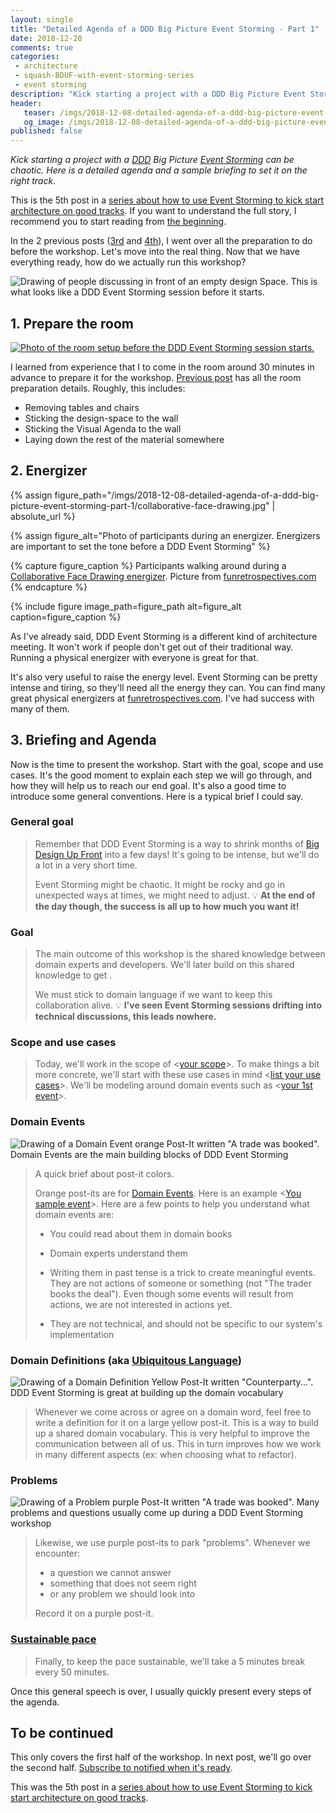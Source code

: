 ```yaml
---
layout: single
title: "Detailed Agenda of a DDD Big Picture Event Storming - Part 1"
date: 2018-12-20
comments: true
categories:
 - architecture
 - squash-BDUF-with-event-storming-series
 - event storming
description: "Kick starting a project with a DDD Big Picture Event Storming can be chaotic. Here is a detailed agenda to set it on the right track. This first part details room preparation, group energizer, and a sample briefing of instructions to give to attendees."
header:
   teaser: /imgs/2018-12-08-detailed-agenda-of-a-ddd-big-picture-event-storming-part-1/event-storming-beginning-teaser.jpeg
   og_image: /imgs/2018-12-08-detailed-agenda-of-a-ddd-big-picture-event-storming-part-1/event-storming-beginning-og.jpeg
published: false
---
```

_Kick starting a project with a [DDD](https://en.wikipedia.org/wiki/Domain-driven_design) Big Picture [Event Storming](https://www.eventstorming.com/) can be chaotic. Here is a detailed agenda and a sample briefing to set it on the right track._

This is the 5th post in a [series about how to use Event Storming to kick start architecture on good tracks](/categories/#squash-bduf-with-event-storming-series). If you want to understand the full story, I recommend you to start reading from [the beginning](/misadventures-with-big-design-up-front/).

In the 2 previous posts ([3rd](/how-to-prepare-a-ddd-big-picture-event-storming-workshop/) and [4th](/how-to-prepare-the-room-for-a-ddd-big-picture-event-storming/)), I went over all the preparation to do before the workshop. Let's move into the real thing. Now that we have everything ready, how do we actually run this workshop?

![Drawing of people discussing in front of an empty design Space. This is what looks like a DDD Event Storming session before it starts.]({{site.url}}/imgs/2018-12-08-detailed-agenda-of-a-ddd-big-picture-event-storming-part-1/event-storming-beginning.jpeg)

## 1. Prepare the room

[![Photo of the room setup before the DDD Event Storming session starts.]({{site.url}}/imgs/2018-12-08-detailed-agenda-of-a-ddd-big-picture-event-storming-part-1/room-small.jpg)]({{site.url}}/imgs/2018-12-08-detailed-agenda-of-a-ddd-big-picture-event-storming-part-1/room.jpg)

I learned from experience that I to come in the room around 30 minutes in advance to prepare it for the workshop. [Previous post](/how-to-prepare-the-room-for-a-ddd-big-picture-event-storming/) has all the room preparation details. Roughly, this includes:

*   Removing tables and chairs
*   Sticking the design-space to the wall
*   Sticking the Visual Agenda to the wall
*   Laying down the rest of the material somewhere

## 2. Energizer

{% assign figure_path="/imgs/2018-12-08-detailed-agenda-of-a-ddd-big-picture-event-storming-part-1/collaborative-face-drawing.jpg" | absolute_url %}

{% assign figure_alt="Photo of participants during an energizer. Energizers are important to set the tone before a DDD Event Storming" %}

{% capture figure_caption %}
Participants walking around during a [Collaborative Face Drawing energizer](http://www.funretrospectives.com/collaborative-face-drawing/). Picture from [funretrospectives.com](http://www.funretrospectives.com/)
{% endcapture %}

{% include figure image_path=figure_path alt=figure_alt caption=figure_caption %}

As I've already said, DDD Event Storming is a different kind of architecture meeting. It won't work if people don't get out of their traditional way. Running a physical energizer with everyone is great for that.

It's also very useful to raise the energy level. Event Storming can be pretty intense and tiring, so they'll need all the energy they can. You can find many great physical energizers at [funretrospectives.com](http://www.funretrospectives.com/category/energizer/). I've had success with many of them.

## 3. Briefing and Agenda

Now is the time to present the workshop. Start with the goal, scope and use cases. It's the good moment to explain each step we will go through, and how they will help us to reach our end goal. It's also a good time to introduce some general conventions. Here is a typical brief I could say.

### General goal

> Remember that DDD Event Storming is a way to shrink months of [Big Design Up Front](https://en.wikipedia.org/wiki/Big_Design_Up_Front) into a few days! It's going to be intense, but we'll do a lot in a very short time.
>
> Event Storming might be chaotic. It might be rocky and go in unexpected ways at times, we might need to adjust. 💡 **At the end of the day though, the success is all up to how much you want it!**

### Goal

> The main outcome of this workshop is the shared knowledge between domain experts and developers. We'll later build on this shared knowledge to get <your goal>.
>
> We must stick to domain language if we want to keep this collaboration alive. 💡 **I've seen Event Storming sessions drifting into technical discussions, this leads nowhere.**

### Scope and use cases

> Today, we'll work in the scope of <[your scope](/how-to-prepare-a-ddd-big-picture-event-storming-workshop/)>. To make things a bit more concrete, we'll start with these use cases in mind <[list your use cases](/how-to-prepare-a-ddd-big-picture-event-storming-workshop/)>. We'll be modeling around domain events such as <[your 1st event](/how-to-prepare-a-ddd-big-picture-event-storming-workshop/)>.

### Domain Events

![Drawing of a Domain Event orange Post-It written "A trade was booked". Domain Events are the main building blocks of DDD Event Storming]({{site.url}}/imgs/2018-12-08-detailed-agenda-of-a-ddd-big-picture-event-storming-part-1/domain-event.png)

> A quick brief about post-it colors.
>
> Orange post-its are for [Domain Events](https://martinfowler.com/eaaDev/DomainEvent.html). Here is an example <[You sample event](/how-to-prepare-a-ddd-big-picture-event-storming-workshop/)>. Here are a few points to help you understand what domain events are:
>
> - You could read about them in domain books
>
> - Domain experts understand them
>
> - Writing them in past tense is a trick to create meaningful events. They are not actions of someone or something (not "The trader books the deal"). Even though some events will result from actions, we are not interested in actions yet.
>
> - They are not technical, and should not be specific to our system's implementation

### Domain Definitions (aka [Ubiquitous Language](https://martinfowler.com/bliki/UbiquitousLanguage.html))

![Drawing of a Domain Definition Yellow Post-It written "Counterparty...". DDD Event Storming is great at building up the domain vocabulary]({{site.url}}/imgs/2018-12-08-detailed-agenda-of-a-ddd-big-picture-event-storming-part-1/domain-definition.png)

> Whenever we come across or agree on a domain word, feel free to write a definition for it on a large yellow post-it. This is a way to build up a shared domain vocabulary. This is very helpful to improve the communication between all of us. This in turn improves how we work in many different aspects (ex: when choosing what to refactor).

### Problems

![Drawing of a Problem purple Post-It written "A trade was booked". Many problems and questions usually come up during a DDD Event Storming workshop]({{site.url}}/imgs/2018-12-08-detailed-agenda-of-a-ddd-big-picture-event-storming-part-1/problem.png)

> Likewise, we use purple post-its to park "problems". Whenever we encounter:
>
> * a question we cannot answer
> * something that does not seem right
> * or any problem we should look into
> 
> Record it on a purple post-it.

### [Sustainable pace](http://www.sustainablepace.net/what-is-sustainable-pace)

> Finally, to keep the pace sustainable, we'll take a 5 minutes break every 50 minutes.

Once this general speech is over, I usually quickly present every steps of the agenda.

## To be continued

This only covers the first half of the workshop. In next post, we'll go over the second half. [Subscribe to notified when it's ready](http://eepurl.com/dxKE95).

This was the 5th post in a [series about how to use Event Storming to kick start architecture on good tracks](https://philippe.bourgau.net/categories/#squash-bduf-with-event-storming-series).
